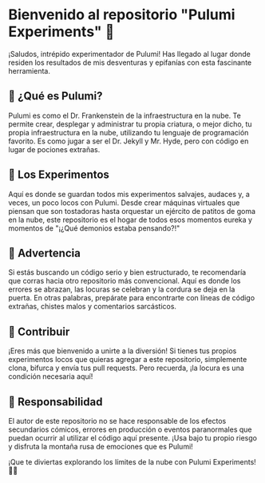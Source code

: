 # Bienvenido al repositorio "Pulumi Experiments" 🧪

¡Saludos, intrépido experimentador de Pulumi! Has llegado al lugar donde residen los resultados de mis desventuras y epifanías con esta fascinante herramienta.

## 🧪 ¿Qué es Pulumi?

Pulumi es como el Dr. Frankenstein de la infraestructura en la nube. Te permite crear, desplegar y administrar tu propia criatura, o mejor dicho, tu propia infraestructura en la nube, utilizando tu lenguaje de programación favorito. Es como jugar a ser el Dr. Jekyll y Mr. Hyde, pero con código en lugar de pociones extrañas.

## 🧪 Los Experimentos

Aquí es donde se guardan todos mis experimentos salvajes, audaces y, a veces, un poco locos con Pulumi. Desde crear máquinas virtuales que piensan que son tostadoras hasta orquestar un ejército de patitos de goma en la nube, este repositorio es el hogar de todos esos momentos eureka y momentos de "¡¿Qué demonios estaba pensando?!"

## 🧪 Advertencia

Si estás buscando un código serio y bien estructurado, te recomendaría que corras hacia otro repositorio más convencional. Aquí es donde los errores se abrazan, las locuras se celebran y la cordura se deja en la puerta. En otras palabras, prepárate para encontrarte con líneas de código extrañas, chistes malos y comentarios sarcásticos.

## 🧪 Contribuir

¡Eres más que bienvenido a unirte a la diversión! Si tienes tus propios experimentos locos que quieras agregar a este repositorio, simplemente clona, bifurca y envía tus pull requests. Pero recuerda, ¡la locura es una condición necesaria aquí!

## 🧪 Responsabilidad

El autor de este repositorio no se hace responsable de los efectos secundarios cómicos, errores en producción o eventos paranormales que puedan ocurrir al utilizar el código aquí presente. ¡Usa bajo tu propio riesgo y disfruta la montaña rusa de emociones que es Pulumi!

¡Que te diviertas explorando los límites de la nube con Pulumi Experiments! 🚀🧪
